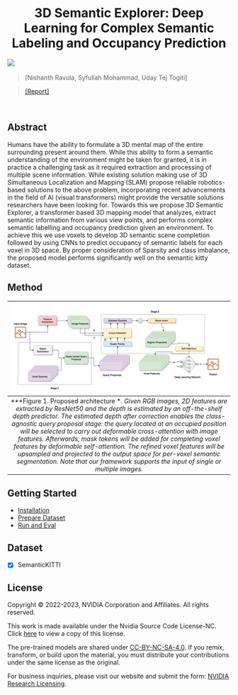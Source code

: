 <div align="center">   
  
# 3D Semantic Explorer: Deep Learning for Complex Semantic Labeling and Occupancy Prediction
</div>



![](./images/camera3D.gif "")

> [Nishanth Ravula, Syfullah Mohammad, Uday Tej Togiti]

>  [[Report]](https://arxiv.org/pdf/2302.12251.pdf)


</br>


## Abstract
Humans have the ability to formulate a 3D mental map of the entire surrounding present around them. While this ability to form a semantic understanding of the environment might be taken for granted, it is in practice a challenging task as it required extraction and processing of multiple scene information. While existing solution making use of 3D Simultaneous Localization and Mapping (SLAM) propose reliable robotics-based solutions to the above problem, incorporating recent advancements in the field of AI (visual transformers) might provide the versatile solutions researchers have been looking for. Towards this we propose 3D Semantic Explorer, a transformer based 3D mapping model that analyzes, extract semantic information from various view points, and performs complex semantic labelling and occupancy prediction given an environment. To achieve this we use voxels to develop 3D semantic scene completion followed by using CNNs to predict occupancy of semantic labels for each voxel in 3D space. By proper consideration of Sparsity and class imbalance, the proposed model performs significantly well on the semantic kitty dataset.


## Method

| ![space-1.jpg](images/arch.jpg) | 
|:--:| 
| ***Figure 1. Proposed architecture **. Given RGB images, 2D features are extracted by ResNet50 and the depth is estimated by an off-the-shelf depth predictor. The estimated depth after correction enables the class-agnostic query proposal stage: the query located at an occupied position will be selected to carry out deformable cross-attention with image features. Afterwards, mask tokens will be added for completing voxel features by deformable self-attention. The refined voxel features will be upsampled and projected to the output space for per-voxel semantic segmentation. Note that our framework supports the input of single or multiple images.* |

## Getting Started
- [Installation](instruction_files/install.md) 
- [Prepare Dataset](instruction_files/prepare_dataset.md)
- [Run and Eval](instruction_files/getting_started.md)

## Dataset

- [x] SemanticKITTI



## License
Copyright © 2022-2023, NVIDIA Corporation and Affiliates. All rights reserved.

This work is made available under the Nvidia Source Code License-NC. Click [here](https://github.com/NVlabs/VoxFormer/blob/main/LICENSE) to view a copy of this license.

The pre-trained models are shared under [CC-BY-NC-SA-4.0](https://creativecommons.org/licenses/by-nc-sa/4.0/). If you remix, transform, or build upon the material, you must distribute your contributions under the same license as the original.

For business inquiries, please visit our website and submit the form: [NVIDIA Research Licensing](https://www.nvidia.com/en-us/research/inquiries/).

